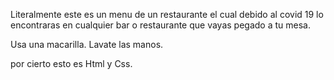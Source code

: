  Literalmente este es un menu de un restaurante el cual debido al covid 19 
 lo encontraras en cualquier bar o restaurante que vayas pegado a tu mesa.

 Usa una macarilla.
 Lavate las manos.

 por cierto esto es Html y Css.
